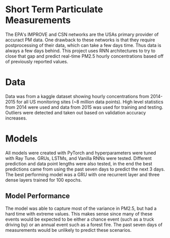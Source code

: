 # Short Term Particulate Measurements
The EPA's IMPROVE and CSN networks are the USAs primary provider of accuract PM data. One drawback to these networks is that they require postprocessing of their data, which can take a few days time. Thus data is always a few days behind. This project uses RNN architectures to try to close that gap and predict real-time PM2.5 hourly concentrations based off of previously reported values.

# Data
Data was from a kaggle dataset showing hourly concentrations from 2014-2015 for all US monitoring sites (~8 million data points). High level statistics from 2014 were used and data from 2015 was used for training and testing. Outliers were detected and taken out based on validation accuracy increases.

# Models
All models were created with PyTorch and hyperparameters were tuned with Ray Tune. GRUs, LSTMs, and Vanilla RNNs were tested. Different prediction and data point lengths were also tested, in the end the best predictions came from using the past seven days to predict the next 3 days. The best performing model was a GRU with one recurrent layer and three dense layers trained for 100 epochs.

## Model Performance
The model was able to capture most of the variance in PM2.5, but had a hard time with extreme values. This makes sense since many of these events would be expected to be either a chance event (such as a truck driving by) or an annual event such as a forest fire. The past seven days of measurements would be unlikely to predict these scenarios.
